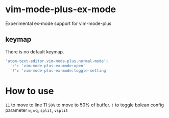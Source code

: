# vim-mode-plus-ex-mode

Experimental ex-mode support for vim-mode-plus

## keymap

There is no default keymap.

```coffeescript
'atom-text-editor.vim-mode-plus.normal-mode':
  ':': 'vim-mode-plus-ex-mode:open'
  '!': 'vim-mode-plus-ex-mode:toggle-setting'
```

# How to use


`11` to move to line 11
`50%` to move to 50% of buffer.
`!` to toggle bolean config parameter
`w`, `wq`, `split`, `vsplit`
